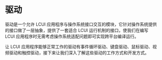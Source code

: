 # 驱动

驱动是一个允许 LCUI 应用程序与操作系统接口交互的模块，它针对操作系统提供的接口做了一层抽象，提供了一套适合 LCUI 运行机制的接口，使我们在编写 LCUI 应用程序时无需考虑操作系统适配问题即可实现跨平台编译运行。

让 LCUI 应用程序能够正常工作的驱动有事件循环驱动、键盘驱动、鼠标驱动、视频驱动和触控驱动，接下来让我们深入了解这些驱动的工作方式和开发方式。


